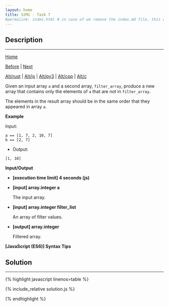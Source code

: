 ```yaml
---
layout: home
title: S2M1 - Task 7
#permalink: index.html # in case of we remove the index.md file, this doc will be the index page
---
```


<div class="row">
<div class="columnStmt" markdown="1">

##  Description
------

[Home](../README.md)

[Before](../S2M1_Task_6/README.md) | [Next](../S2M1_Task_8/README.md)

[Alt/rust](./Alt_rust/README.md) | [Alt/js](./Alt_js/README.html) | [Alt/py3](./Alt_py3/README.md) | [Alt/cpp](./Alt_cpp/README.md) | [Alt/c](./Alt_c/README.md)

Given an input array `a` and a second array, `filter_array`, produce a new array that contains only the elements of `a` that are not in `filter_array`.

The elements in the result array should be in the same order that they appeared in array `a`.

**Example**

Input:
```
a == [1, 7, 2, 10, 7]
b == [2, 7]
```
-   Output:
```
[1, 10]
```

**Input/Output**

* **[execution time limit] 4 seconds (js)**

* **[input] array.integer a**

    The input array.

* **[input] array.integer filter_list**

    An array of filter values.

* **[output] array.integer**

    Filtered array.

**[JavaScript (ES6)] Syntax Tips**

</div>
<div class="columnSol" markdown="1">

## Solution
------

{% highlight javascript linenos=table %}

{% include_relative solution.js %}

{% endhighlight %}

</div>
</div>